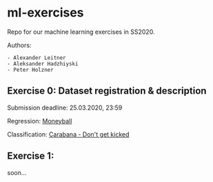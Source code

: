 # ml-exercises
Repo for our machine learning exercises in SS2020.

Authors:

    - Alexander Leitner
    - Aleksander Hadzhiyski
    - Peter Holzner

## Exercise 0: Dataset registration & description

Submission deadline: 25.03.2020, 23:59

Regression: [Moneyball](https://www.openml.org/d/41021)

Classification: [Carabana - Don't get kicked](https://www.openml.org/d/41162)

## Exercise 1:

soon...
